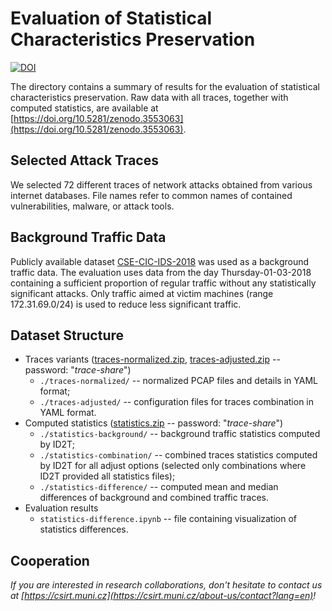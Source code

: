 # Evaluation of Statistical Characteristics Preservation

[![DOI](https://zenodo.org/badge/DOI/10.5281/zenodo.3553063.svg)](https://doi.org/10.5281/zenodo.3553063)

The directory contains a summary of results for the evaluation of statistical characteristics preservation. Raw data with all traces, together with computed statistics, are available at [https://doi.org/10.5281/zenodo.3553063](https://doi.org/10.5281/zenodo.3553063).


## Selected Attack Traces

We selected 72 different traces of network attacks obtained from various internet databases. File names refer to common names of contained vulnerabilities, malware, or attack tools.


## Background Traffic Data

Publicly available dataset [CSE-CIC-IDS-2018](https://www.unb.ca/cic/datasets/ids-2018.html) was used as a background traffic data. The evaluation uses data from the day Thursday-01-03-2018 containing a sufficient proportion of regular traffic without any statistically significant attacks. Only traffic aimed at victim machines (range 172.31.69.0/24) is used to reduce less significant traffic.


## Dataset Structure

* Traces variants ([traces-normalized.zip](https://zenodo.org/record/3553063/files/traces-normalized.zip), [traces-adjusted.zip](https://zenodo.org/record/3553063/files/traces-adjusted.zip) -- password: "*trace-share*")
    * `./traces-normalized/` -- normalized PCAP files and details in YAML format;
    * `./traces-adjusted/` -- configuration files for traces combination in YAML format.
* Computed statistics ([statistics.zip](https://zenodo.org/record/3553063/files/statistics.zip) -- password: "*trace-share*")
    * `./statistics-background/` -- background traffic statistics computed by ID2T;
    * `./statistics-combination/` -- combined traces statistics computed by ID2T for all adjust options (selected only combinations where ID2T provided all statistics files);
    * `./statistics-difference/` -- computed mean and median differences of background and combined traffic traces.
* Evaluation results 
    * `statistics-difference.ipynb` -- file containing visualization of statistics differences.


## Cooperation

*If you are interested in research collaborations, don't hesitate to contact us at  [https://csirt.muni.cz](https://csirt.muni.cz/about-us/contact?lang=en)!*
